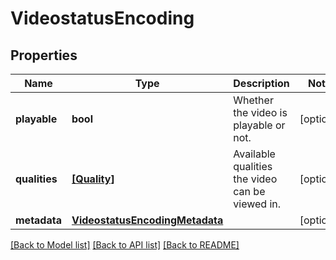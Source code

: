 # VideostatusEncoding

## Properties
Name | Type | Description | Notes
------------ | ------------- | ------------- | -------------
**playable** | **bool** | Whether the video is playable or not. | [optional] 
**qualities** | [**[Quality]**](Quality.md) | Available qualities the video can be viewed in. | [optional] 
**metadata** | [**VideostatusEncodingMetadata**](VideostatusEncodingMetadata.md) |  | [optional] 

[[Back to Model list]](../README.md#documentation-for-models) [[Back to API list]](../README.md#documentation-for-api-endpoints) [[Back to README]](../README.md)


